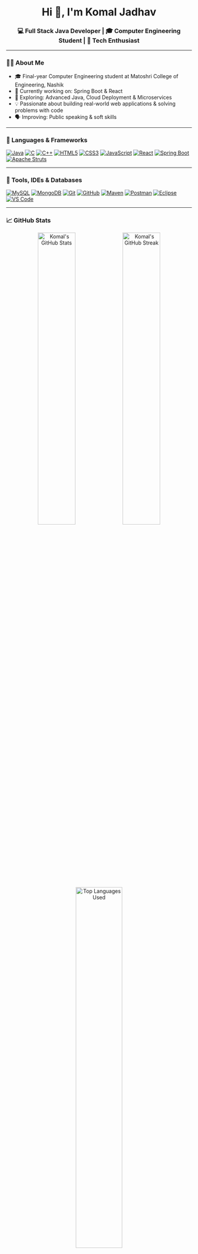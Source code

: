 <h1 align="center">Hi 👋, I'm Komal Jadhav</h1>
<h3 align="center">💻 Full Stack Java Developer | 🎓 Computer Engineering Student | 🚀 Tech Enthusiast</h3>

---

### 👩‍💻 About Me

- 🎓 Final-year Computer Engineering student at Matoshri College of Engineering, Nashik  
- 🔭 Currently working on:   Spring Boot & React  
- 🌱 Exploring: Advanced Java, Cloud Deployment & Microservices  
- 💡 Passionate about building real-world web applications & solving problems with code  
- 🗣 Improving: Public speaking & soft skills  

---

### 🧠 Languages & Frameworks

[![Java](https://img.shields.io/badge/Java-%23007396?style=for-the-badge&logo=java&logoColor=white)](https://www.oracle.com/java/)
[![C](https://img.shields.io/badge/C-%2300599C?style=for-the-badge&logo=c&logoColor=white)](https://en.wikipedia.org/wiki/C_(programming_language))
[![C++](https://img.shields.io/badge/C++-%2300599C?style=for-the-badge&logo=cplusplus&logoColor=white)](https://en.wikipedia.org/wiki/C%2B%2B)
[![HTML5](https://img.shields.io/badge/HTML5-%23E34F26?style=for-the-badge&logo=html5&logoColor=white)](https://developer.mozilla.org/en-US/docs/Web/HTML)
[![CSS3](https://img.shields.io/badge/CSS3-%231572B6?style=for-the-badge&logo=css3&logoColor=white)](https://developer.mozilla.org/en-US/docs/Web/CSS)
[![JavaScript](https://img.shields.io/badge/JavaScript-%23F7DF1E?style=for-the-badge&logo=javascript&logoColor=black)](https://developer.mozilla.org/en-US/docs/Web/JavaScript)
[![React](https://img.shields.io/badge/React-%2361DAFB?style=for-the-badge&logo=react&logoColor=black)](https://reactjs.org/)
[![Spring Boot](https://img.shields.io/badge/SpringBoot-%236DB33F?style=for-the-badge&logo=springboot&logoColor=white)](https://spring.io/projects/spring-boot)
[![Apache Struts](https://img.shields.io/badge/Apache%20Struts-%231E4471?style=for-the-badge&logo=apache&logoColor=white)](https://struts.apache.org/)

---

### 🧰 Tools, IDEs & Databases

[![MySQL](https://img.shields.io/badge/MySQL-%2300f?style=for-the-badge&logo=mysql&logoColor=white)](https://www.mysql.com/)
[![MongoDB](https://img.shields.io/badge/MongoDB-%2347A248?style=for-the-badge&logo=mongodb&logoColor=white)](https://www.mongodb.com/)
[![Git](https://img.shields.io/badge/Git-%23F05032?style=for-the-badge&logo=git&logoColor=white)](https://git-scm.com/)
[![GitHub](https://img.shields.io/badge/GitHub-%2312100E?style=for-the-badge&logo=github&logoColor=white)](https://github.com/)
[![Maven](https://img.shields.io/badge/Maven-%23C71A36?style=for-the-badge&logo=apachemaven&logoColor=white)](https://maven.apache.org/)
[![Postman](https://img.shields.io/badge/Postman-%23FF6C37?style=for-the-badge&logo=postman&logoColor=white)](https://www.postman.com/)
[![Eclipse](https://img.shields.io/badge/Eclipse-IDE-%232C2255?style=for-the-badge&logo=eclipseide&logoColor=white)](https://www.eclipse.org/)
[![VS Code](https://img.shields.io/badge/VS%20Code-%23007ACC?style=for-the-badge&logo=visualstudiocode&logoColor=white)](https://code.visualstudio.com/)

---

### 📈 GitHub Stats

<p align="center">
  <img src="https://github-readme-stats.vercel.app/api?username=komal0032&show_icons=true&theme=radical" alt="Komal's GitHub Stats" width="45%" />
  <img src="https://github-readme-streak-stats.herokuapp.com/?user=komal0032&theme=radical" alt="Komal's GitHub Streak" width="45%" />
</p>

<p align="center">
  <img src="https://github-readme-stats.vercel.app/api/top-langs/?username=komal0032&layout=compact&theme=radical" alt="Top Languages Used" width="50%" />
</p>--

<!---

### 📌 Pinned Projects

🔹 [**Banking Web App**](https://github.com/komal0032/banking-app) – Spring Boot + React | REST APIs, JPA, MySQL  
🔹 [**Iris CH Desktop Assistant**](https://github.com/komal0032/iris-assistant) – Java-based voice/text assistant  
🔹 [**Struts Login Form**](https://github.com/komal0032/struts-login) – MVC-based login with validations  
🔹 [**React Login UI**](https://github.com/komal0032/react-login-ui) – Frontend validation with ‘Remember Me’

--->

### 📬 Connect with Me

[![LinkedIn](https://img.shields.io/badge/-LinkedIn-blue?style=for-the-badge&logo=linkedin&logoColor=white)](https://linkedin.com/in/komal-jadhav-584588275)
[![Email](https://img.shields.io/badge/-Email-%23D14836?style=for-the-badge&logo=gmail&logoColor=white)](mailto:kbjadhav193@gmail.com)
[![GitHub](https://img.shields.io/badge/GitHub-Profile-%2312100E?style=for-the-badge&logo=github&logoColor=white)](https://github.com/komal0032)

---

✨ *"Code with purpose. Learn with passion. Build with confidence."*
